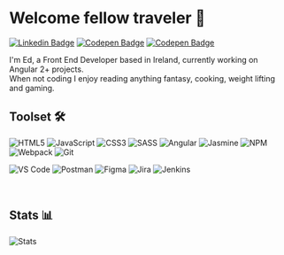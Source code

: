 # Welcome fellow traveler 👋

[![Linkedin Badge](https://img.shields.io/badge/-LinkedIn-0e76a8?style=flat&logo=Linkedin&logoColor=white)](https://www.linkedin.com/in/edvinas-aukstakalnis-387132119)
[![Codepen Badge](https://img.shields.io/badge/-CodePen-%23000000?style=flat&logo=codepen&labelColor=%23000000)](https://codepen.io/EdOak2225)
[![Codepen Badge](https://img.shields.io/badge/-dev.to-%23000000?style=flat&logo=dev.to&labelColor=%23000000)](https://dev.to/edvinasoak)

I'm Ed, a Front End Developer based in Ireland, currently working on Angular 2+ projects.\
When not coding I enjoy reading anything fantasy, cooking, weight lifting and gaming.

## Toolset 🛠

![HTML5](https://img.shields.io/badge/HTML5-E34F26?style=for-the-badge&logo=html5&logoColor=white)
![JavaScript](https://img.shields.io/badge/JavaScript-323330?style=for-the-badge&logo=javascript&logoColor=white)
![CSS3](https://img.shields.io/badge/CSS3-1572B6?style=for-the-badge&logo=css3&logoColor=white)
![SASS](https://img.shields.io/badge/Sass-CC6699?style=for-the-badge&logo=sass&logoColor=white)
![Angular](https://img.shields.io/badge/Angular-DD0031?style=for-the-badge&logo=angular&logoColor=white)
![Jasmine](https://img.shields.io/badge/Jasmine-8A4182?style=for-the-badge&logo=Jasmine&logoColor=white)
![NPM](https://img.shields.io/badge/npm-CB3837?style=for-the-badge&logo=npm&logoColor=white)
![Webpack](https://img.shields.io/badge/Webpack-8DD6F9?style=for-the-badge&logo=Webpack&logoColor=white)
![Git](https://img.shields.io/badge/Git-F05032?style=for-the-badge&logo=git&logoColor=white)

![VS Code](https://img.shields.io/badge/Visual_Studio_Code-0078D4?style=for-the-badge&logo=visual%20studio%20code&logoColor=white)
![Postman](https://img.shields.io/badge/Postman-FF6C37?style=for-the-badge&logo=Postman&logoColor=white)
![Figma](https://img.shields.io/badge/Figma-F24E1E?style=for-the-badge&logo=figma&logoColor=white)
![Jira](https://img.shields.io/badge/Jira-0052CC?style=for-the-badge&logo=Jira&logoColor=white)
![Jenkins](https://img.shields.io/badge/Jenkins-D24939?style=for-the-badge&logo=Jenkins&logoColor=white)

&nbsp;

## Stats 📊

![Stats](https://github-readme-stats.vercel.app/api/top-langs/?username=EdvinasOak&show_icons=true&hide_border=true&theme=jolly)
